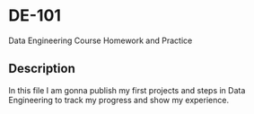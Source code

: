 # DE-101
Data Engineering Course Homework and Practice

## Description
In this file I am gonna publish my first projects and steps in Data Engineering to track my progress and show my experience.
